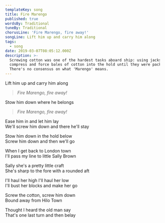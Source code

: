 ```yaml
---
templateKey: song
title: Fire Marengo
published: true
wordsBy: Traditional
tuneBy: Traditional
chorusLine: 'Fire Marengo, fire away!'
songLine: Lift him up and carry him along
tags:
  - song
date: 2019-03-07T08:05:12.000Z
description: >-
  Screwing cotton was one of the hardest tasks aboard ship: using jackscrews to
  compress and force bales of cotton into the hold until they were packed solid.
  There's no consensus on what 'Marengo' means.
---
```

Lift him up and carry him along

> _Fire Marengo, fire away!_

Stow him down where he belongs

> _Fire Marengo, fire away!_

Ease him in and let him lay\
We'll screw him down and there he'll stay

Stow him down in the hold below\
Screw him down and then we'll go

When I get back to London town\
I'll pass my line to little Sally Brown

Sally she's a pretty little craft\
She's sharp to the fore with a rounded aft

I'll haul her high I'll haul her low\
I'll bust her blocks and make her go

Screw the cotton, screw him down\
Bound away from Hilo Town

Thought I heard the old man say\
That's one last turn and then belay
